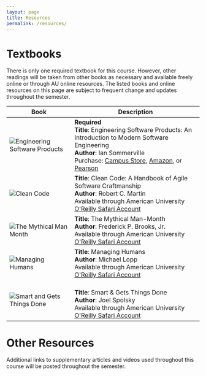 ```yaml
---
layout: page
title: Resources
permalink: /resources/
---
```


# Textbooks

There is only one required textbook for this course. However, other readings will be taken from other books as necessary and available freely online or through AU online resources. The listed books and online resources on this page are subject to frequent change and updates throughout the semester. 

| Book | Description |
| - | - |
| ![Engineering Software Products](/img/softwareproducts.jpg)  |  **Required** <br> **Title**: Engineering Software Products: An Introduction to Modern Software Engineering <br> **Author**: Ian Sommerville <br> Purchase: [Campus Store](https://www.bkstr.com/americanstore/course-materials-results?shopBy=discoverShop&divisionDisplayName=&departmentDisplayName=CSC&courseDisplayName=450&sectionDisplayName=001&courseRefId=&merfnbr=412&termDir=2020F), [Amazon](https://www.amazon.com/Engineering-Software-Products-Ian-Sommerville/dp/013521064X), or [Pearson](https://www.pearson.com/us/higher-education/program/Sommerville-Engineering-Software-Products-An-Introduction-to-Modern-Software-Engineering/PGM2133348.html) |
| ![Clean Code](/img/cleancode.jpg)  |   **Title**: Clean Code: A Handbook of Agile Software Craftmanship <br> **Author**: Robert C. Martin <br> Available through American University [O'Reilly Safari Account](https://learning.oreilly.com/home/) |
 | ![The Mythical Man Month](/img/brooks.jpg)  |  **Title**: The Mythical Man-Month <br> **Author**: Frederick P. Brooks, Jr. <br> Available through American University [O'Reilly Safari Account](https://learning.oreilly.com/home/) |
 | ![Managing Humans](/img/humans.jpg)  |   **Title**: Managing Humans <br> **Author**: Michael Lopp <br> Available through American University [O'Reilly Safari Account](https://learning.oreilly.com/home/) |
  | ![Smart and Gets Things Done](/img/spolsky.jpg)  |  <br> **Title**: Smart & Gets Things Done <br> **Author**: Joel Spolsky <br> Available through American University [O'Reilly Safari Account](https://learning.oreilly.com/home/) |
  
  
# Other Resources
 Additional links to supplementary articles and videos used throughout this course will be posted throughout the semester.